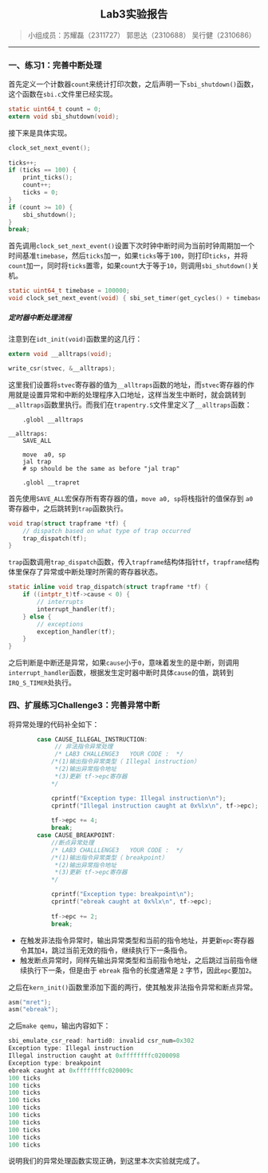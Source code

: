 ## <center>Lab3实验报告<center>
> 小组成员：苏耀磊（2311727）     郭思达（2310688）  吴行健（2310686）
---

### 一、练习1：完善中断处理

首先定义一个计数器``count``来统计打印次数，之后声明一下``sbi_shutdown()``函数，这个函数在``sbi.c``文件里已经实现。
```c
static uint64_t count = 0;
extern void sbi_shutdown(void);
```

接下来是具体实现。
```c
clock_set_next_event();
            
ticks++;
if (ticks == 100) {
    print_ticks();
    count++;
    ticks = 0;
}
if (count >= 10) {
    sbi_shutdown();
}
break;
```

首先调用``clock_set_next_event()``设置下次时钟中断时间为当前时钟周期加一个时间基准``timebase``，然后``ticks``加一，如果``ticks``等于``100``，则打印``ticks``，并将``count``加一，同时将``ticks``置零，如果``count``大于等于``10``，则调用``sbi_shutdown()``关机。

```c
static uint64_t timebase = 100000;
void clock_set_next_event(void) { sbi_set_timer(get_cycles() + timebase); }
```

##### 定时器中断处理流程

注意到在``idt_init(void)``函数里的这几行：

```c
extern void __alltraps(void);

write_csr(stvec, &__alltraps);
```

这里我们设置将``stvec``寄存器的值为``__alltraps``函数的地址，而``stvec``寄存器的作用就是设置异常和中断的处理程序入口地址，这样当发生中断时，就会跳转到``__alltraps``函数里执行。而我们在``trapentry.S``文件里定义了``__alltraps``函数：

```assembly
    .globl __alltraps

__alltraps:
    SAVE_ALL

    move  a0, sp
    jal trap
    # sp should be the same as before "jal trap"

    .globl __trapret
```

首先使用``SAVE_ALL``宏保存所有寄存器的值，``move a0, sp``将栈指针的值保存到 ``a0`` 寄存器中，之后跳转到``trap``函数执行。

```c
void trap(struct trapframe *tf) {
    // dispatch based on what type of trap occurred
    trap_dispatch(tf);
}
```

``trap``函数调用``trap_dispatch``函数，传入``trapframe``结构体指针``tf``，``trapframe``结构体里保存了异常或中断处理时所需的寄存器状态。

```c
static inline void trap_dispatch(struct trapframe *tf) {
    if ((intptr_t)tf->cause < 0) {
        // interrupts
        interrupt_handler(tf);
    } else {
        // exceptions
        exception_handler(tf);
    }
}
```

之后判断是中断还是异常，如果``cause``小于``0``，意味着发生的是中断，则调用``interrupt_handler``函数，根据发生定时器中断时具体``cause``的值，跳转到``IRQ_S_TIMER``处执行。

### 四、扩展练习Challenge3：完善异常中断

将异常处理的代码补全如下：
```c
        case CAUSE_ILLEGAL_INSTRUCTION:
             // 非法指令异常处理
             /* LAB3 CHALLENGE3   YOUR CODE :  */
            /*(1)输出指令异常类型（ Illegal instruction）
             *(2)输出异常指令地址
             *(3)更新 tf->epc寄存器
            */

            cprintf("Exception type: Illegal instruction\n");
            cprintf("Illegal instruction caught at 0x%lx\n", tf->epc);
            
            tf->epc += 4;
            break;
        case CAUSE_BREAKPOINT:
            //断点异常处理
            /* LAB3 CHALLLENGE3   YOUR CODE :  */
            /*(1)输出指令异常类型（ breakpoint）
             *(2)输出异常指令地址
             *(3)更新 tf->epc寄存器
            */

            cprintf("Exception type: breakpoint\n");
            cprintf("ebreak caught at 0x%lx\n", tf->epc);
            
            tf->epc += 2;
            break;
```

- 在触发非法指令异常时，输出异常类型和当前的指令地址，并更新``epc``寄存器令其加``4``，跳过当前无效的指令，继续执行下一条指令。
- 触发断点异常时，同样先输出异常类型和当前指令地址，之后跳过当前指令继续执行下一条，但是由于 ``ebreak`` 指令的长度通常是 ``2`` 字节，因此``epc``要加``2``。

之后在``kern_init()``函数里添加下面的两行，使其触发非法指令异常和断点异常。

```c
asm("mret");
asm("ebreak");
```

之后``make qemu``，输出内容如下：

```c
sbi_emulate_csr_read: hartid0: invalid csr_num=0x302
Exception type: Illegal instruction
Illegal instruction caught at 0xffffffffc0200098
Exception type: breakpoint
ebreak caught at 0xffffffffc020009c
100 ticks
100 ticks
100 ticks
100 ticks
100 ticks
100 ticks
100 ticks
100 ticks
100 ticks
100 ticks
```

说明我们的异常处理函数实现正确，到这里本次实验就完成了。
